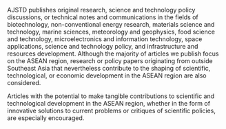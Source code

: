 AJSTD publishes original research, science and technology policy discussions, or technical notes and communications in the fields of biotechnology, non-conventional energy research, materials science and technology, marine sciences, meteorology and geophysics, food science and technology, microelectronics and information technology, space applications, science and technology policy, and infrastructure and resources development. Although the majority of articles we publish focus on the ASEAN region, research or policy papers originating from outside Southeast Asia that nevertheless contribute to the shaping of scientific, technological, or economic development in the ASEAN region are also considered.

Articles with the potential to make tangible contributions to scientific and technological development in the ASEAN region, whether in the form of innovative solutions to current problems or critiques of scientific policies, are especially encouraged. 

